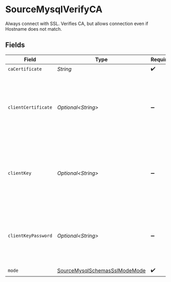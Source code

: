 # SourceMysqlVerifyCA

Always connect with SSL. Verifies CA, but allows connection even if Hostname does not match.


## Fields

| Field                                                                                                                            | Type                                                                                                                             | Required                                                                                                                         | Description                                                                                                                      |
| -------------------------------------------------------------------------------------------------------------------------------- | -------------------------------------------------------------------------------------------------------------------------------- | -------------------------------------------------------------------------------------------------------------------------------- | -------------------------------------------------------------------------------------------------------------------------------- |
| `caCertificate`                                                                                                                  | *String*                                                                                                                         | :heavy_check_mark:                                                                                                               | CA certificate                                                                                                                   |
| `clientCertificate`                                                                                                              | *Optional\<String>*                                                                                                              | :heavy_minus_sign:                                                                                                               | Client certificate (this is not a required field, but if you want to use it, you will need to add the <b>Client key</b> as well) |
| `clientKey`                                                                                                                      | *Optional\<String>*                                                                                                              | :heavy_minus_sign:                                                                                                               | Client key (this is not a required field, but if you want to use it, you will need to add the <b>Client certificate</b> as well) |
| `clientKeyPassword`                                                                                                              | *Optional\<String>*                                                                                                              | :heavy_minus_sign:                                                                                                               | Password for keystorage. This field is optional. If you do not add it - the password will be generated automatically.            |
| `mode`                                                                                                                           | [SourceMysqlSchemasSslModeMode](../../models/shared/SourceMysqlSchemasSslModeMode.md)                                            | :heavy_check_mark:                                                                                                               | N/A                                                                                                                              |